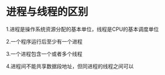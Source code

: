 # 进程与线程的区别

1.进程是操作系统资源分配的基本单位，线程是CPU的基本调度单位

2.一个程序运行后至少有一个进程

3.一个进程包含一个或者多个线程

4.进程间不能共享数据段地址，但同进程的线程之间可以

